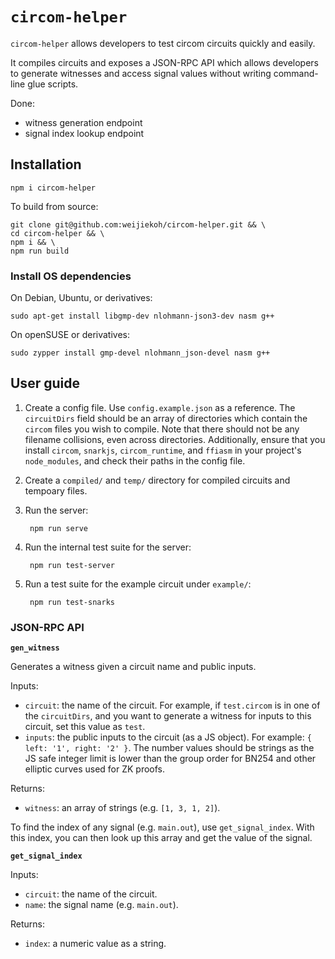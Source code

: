 # `circom-helper`

`circom-helper` allows developers to test circom circuits quickly and easily.

It compiles circuits and exposes a JSON-RPC API which allows developers to
generate witnesses and access signal values without writing command-line glue
scripts.

Done:

- witness generation endpoint
- signal index lookup endpoint

## Installation

`npm i circom-helper`

To build from source:

```
git clone git@github.com:weijiekoh/circom-helper.git && \
cd circom-helper && \
npm i && \
npm run build
```

### Install OS dependencies

On Debian, Ubuntu, or derivatives:

```
sudo apt-get install libgmp-dev nlohmann-json3-dev nasm g++
```

On openSUSE or derivatives:

```
sudo zypper install gmp-devel nlohmann_json-devel nasm g++
```

## User guide

1. Create a config file. Use `config.example.json` as a reference. The
   `circuitDirs` field should be an array of directories which contain the
   `circom` files you wish to compile. Note that there should not be any
   filename collisions, even across directories. Additionally, ensure
   that you install `circom`, `snarkjs`, `circom_runtime`, and `ffiasm`
   in your project's `node_modules`, and check their paths in the config
   file.

2. Create a `compiled/` and `temp/` directory for compiled circuits and
   tempoary files.

3. Run the server:

        npm run serve

4. Run the internal test suite for the server:

        npm run test-server

5. Run a test suite for the example circuit under `example/`:

        npm run test-snarks

### JSON-RPC API

**`gen_witness`**

Generates a witness given a circuit name and public inputs.

Inputs:

- `circuit`: the name of the circuit. For example, if `test.circom` is in one
  of the `circuitDirs`, and you want to generate a witness for inputs to this
  circuit, set this value as `test`.
- `inputs`: the public inputs to the circuit (as a JS object). For example: `{
  left: '1', right: '2' }`. The number values should be strings as the JS safe
  integer limit is lower than the group order for BN254 and other elliptic
  curves used for ZK proofs.

Returns:

- `witness`: an array of strings (e.g. `[1, 3, 1, 2]`).

To find the index of any signal (e.g. `main.out`), use `get_signal_index`. With
this index, you can then look up this array and get the value of the signal.

**`get_signal_index`**

Inputs:

- `circuit`: the name of the circuit.
- `name`: the signal name (e.g. `main.out`).

Returns:

- `index`: a numeric value as a string.
